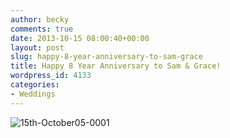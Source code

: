 ```yaml
---
author: becky
comments: true
date: 2013-10-15 08:00:40+00:00
layout: post
slug: happy-8-year-anniversary-to-sam-grace
title: Happy 8 Year Anniversary to Sam & Grace!
wordpress_id: 4133
categories:
- Weddings
---
```


![15th-October05-0001](http://www.beckyjenson.com/wp-content/uploads/2013/01/15th-October05-0001.jpg)
